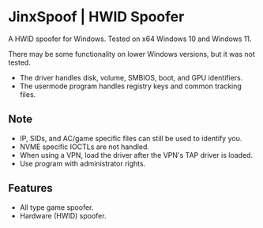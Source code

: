 # JinxSpoof | HWID Spoofer

A HWID spoofer for Windows. Tested on x64 Windows 10 and Windows 11. 

There may be some functionality on lower Windows versions, but it was not tested.

- The driver handles disk, volume, SMBIOS, boot, and GPU identifiers.
- The usermode program handles registry keys and common tracking files.
## Note

- IP, SIDs, and AC/game specific files can still be used to identify you.
- NVME specific IOCTLs are not handled.
- When using a VPN, load the driver after the VPN's TAP driver is loaded.
- Use program with administrator rights.

## Features

- All type game spoofer.
- Hardware (HWID) spoofer.
